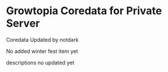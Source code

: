 # Growtopia Coredata for Private Server
 Coredata Updated by notdark
  
No added winter fest item yet


descriptions no updated yet

